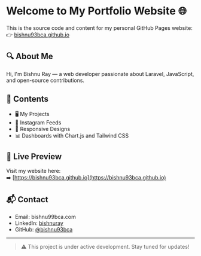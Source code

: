 # Welcome to My Portfolio Website 🌐

This is the source code and content for my personal GitHub Pages website:  
👉 [bishnu93bca.github.io](https://bishnu93bca.github.io/)

## 🔍 About Me
Hi, I'm Bishnu Ray — a web developer passionate about Laravel, JavaScript, and open-source contributions.

## 📁 Contents
- 🖥️ My Projects
- 📸 Instagram Feeds
- 📱 Responsive Designs
- 📊 Dashboards with Chart.js and Tailwind CSS

## 🚀 Live Preview
Visit my website here:  
➡️ [https://bishnu93bca.github.io](https://bishnu93bca.github.io)

## 📬 Contact
- Email: bishnu99bca.com
- LinkedIn: [bishnuray](https://linkedin.com/in/bishnuray)
- GitHub: [@bishnu93bca](https://github.com/bishnu93bca)

---

> ⚠️ This project is under active development. Stay tuned for updates!
